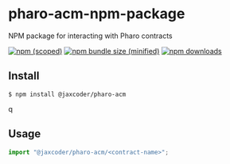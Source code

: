 # pharo-acm-npm-package
NPM package for interacting with Pharo contracts

[![npm (scoped)](https://img.shields.io/npm/v/@jaxcoder/pharo-acm.svg)](https://www.npmjs.com/package/@jaxcoder/pharo-acm)
[![npm bundle size (minified)](https://img.shields.io/bundlephobia/min/@jaxcoder/pharo-acm.svg)](https://www.npmjs.com/package/@jaxcoder/pharo-acm)
[![npm downloads](https://img.shields.io/npm/dw/@jaxcoder/phaor-acm?style=plastic)](https://img.shields.io/npm/dw/@jaxcoder/phaor-acm?style=plastic)

## Install

```
$ npm install @jaxcoder/pharo-acm
```
q
## Usage

```js
import "@jaxcoder/pharo-acm/<contract-name>";


```